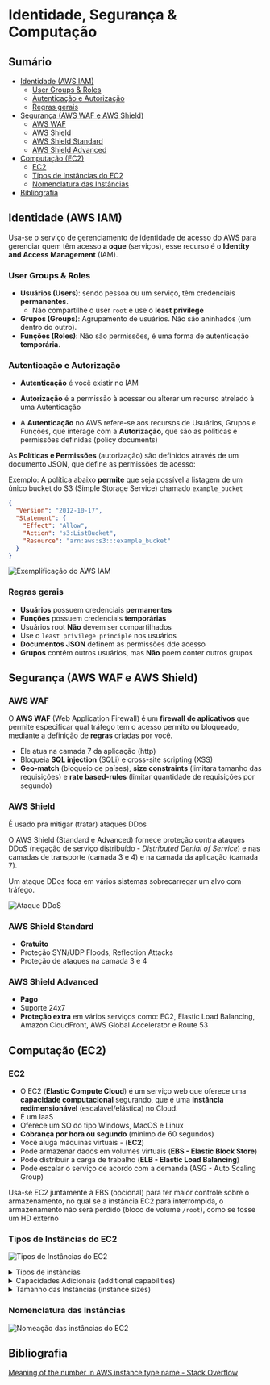<h1> Identidade, Segurança & Computação </h1>

<h2> Sumário </h2>

- [Identidade (AWS IAM)](#identidade-aws-iam)
  - [User Groups \& Roles](#user-groups--roles)
  - [Autenticação e Autorização](#autenticação-e-autorização)
  - [Regras gerais](#regras-gerais)
- [Segurança (AWS WAF e AWS Shield)](#segurança-aws-waf-e-aws-shield)
  - [AWS WAF](#aws-waf)
  - [AWS Shield](#aws-shield)
  - [AWS Shield Standard](#aws-shield-standard)
  - [AWS Shield Advanced](#aws-shield-advanced)
- [Computação (EC2)](#computação-ec2)
  - [EC2](#ec2)
  - [Tipos de Instâncias do EC2](#tipos-de-instâncias-do-ec2)
  - [Nomenclatura das Instâncias](#nomenclatura-das-instâncias)
- [Bibliografia](#bibliografia)

## Identidade (AWS IAM)

Usa-se o serviço de gerenciamento de identidade de acesso do AWS para gerenciar quem têm acesso **a oque** (serviços), esse recurso é o **Identity and Access Management** (IAM).

### User Groups & Roles

- **Usuários (Users)**: sendo pessoa ou um serviço, têm credenciais **permanentes**.
  - Não compartilhe o user `root` e use o **least privilege**
- **Grupos (Groups)**: Agrupamento de usuários. Não são aninhados (um dentro do outro).
- **Funções (Roles)**: Não são permissões, é uma forma de autenticação **temporária**.

### Autenticação e Autorização

- **Autenticação** é você existir no IAM
- **Autorização** é a permissão à acessar ou alterar um recurso atrelado à uma Autenticação

- A **Autenticação** no AWS refere-se aos recursos de Usuários, Grupos e Funções, que interage com a **Autorização**, que são as políticas e permissões definidas (policy documents)

As **Políticas e Permissões** (autorização) são definidos através de um documento JSON, que define as permissões de acesso:

Exemplo: A política abaixo **permite** que seja possível a listagem de um único bucket do S3 (Simple Storage Service) chamado `example_bucket`

```json
{
  "Version": "2012-10-17",
  "Statement": {
    "Effect": "Allow",
    "Action": "s3:ListBucket",
    "Resource": "arn:aws:s3:::example_bucket"
  }
}
```

![Exemplificação do AWS IAM](./images/aws-iam.png)

### Regras gerais

- **Usuários** possuem credenciais **permanentes**
- **Funções** possuem credenciais **temporárias**
- Usuários root **Não** devem ser compartilhados
- Use o `least privilege principle` nos usuários
- **Documentos JSON** definem as permissões dde acesso
- **Grupos** contém outros usuários, mas **Não** poem conter outros grupos

## Segurança (AWS WAF e AWS Shield)

### AWS WAF

O **AWS WAF** (Web Application Firewall) é um **firewall de aplicativos** que permite especificar qual tráfego tem o acesso permito ou bloqueado, mediante a definição de **regras** criadas por você.

- Ele atua na camada 7 da aplicação (http)
- Bloqueia **SQL injection** (SQLi) e cross-site scripting (XSS)
- **Geo-match** (bloqueio de países), **size constraints** (limitara tamanho das requisições) e **rate based-rules** (limitar quantidade de requisições por segundo)

### AWS Shield

É usado pra mitigar (tratar) ataques DDos

O AWS Shield (Standard e Advanced) fornece proteção contra ataques DDoS (negação de serviço distribuído - *Distributed Denial of Service*) e nas camadas de transporte (camada 3 e 4) e na camada da aplicação (camada 7).

Um ataque DDos foca em vários sistemas sobrecarregar um alvo com tráfego.

![Ataque DDoS](./images/ddos.png)

### AWS Shield Standard

- **Gratuito**
- Proteção SYN/UDP Floods, Reflection Attacks
- Proteção de ataques na camada 3 e 4

### AWS Shield Advanced

- **Pago**
- Suporte 24x7
- **Proteção extra** em vários serviços como: EC2, Elastic Load Balancing, Amazon CloudFront, AWS Global Accelerator e Route 53

## Computação (EC2)

### EC2

- O EC2 (**Elastic Compute Cloud**) é um serviço web que oferece uma **capacidade computacional** segurando, que é uma **instância redimensionável** (escalável/elástica) no Cloud.
- É um IaaS
- Oferece um SO do tipo Windows, MacOS e Linux
- **Cobrança por hora ou segundo** (mínimo de 60 segundos)
- Você aluga máquinas virtuais - (**EC2**)
- Pode armazenar dados em volumes virtuais (**EBS - Elastic Block Store**)
- Pode distribuir a carga de trabalho (**ELB - Elastic Load Balancing**)
- Pode escalar o serviço de acordo com a demanda (ASG - Auto Scaling Group)

Usa-se EC2 juntamente à EBS (opcional) para ter maior controle sobre o armazenamento, no qual se a instância EC2 para interrompida, o armazenamento não será perdido (bloco de volume `/root`), como se fosse um HD externo

### Tipos de Instâncias do EC2

![Tipos de Instâncias do EC2](./images/ec2-instance-types.jpg)

<details>
  <summary>Tipos de instâncias</summary>

- T para Turbo (Burstable)
- M para a maioria dos casos (propósito geral) = 1:4 vCPU para RAM
- C para Compute (com a melhor CPU) = 1:2 vCPU para RAM
- R para Random-Access Memory = 1:8 vCPU para RAM
- X para Extra-Large Memory (~4TB DRAM)
- H para HDD (16TB Local)
- D para Dense Storage (48TB Local)
- I para I/O (NVMe Local)
- HS para High Storage
- G para GPU
- P para Performance (High-end GPU)
- F para FPGA
- A para ARM
- Z para High Frequency
- MAC para Mac Mini

</details>

<details>
  <summary>Capacidades Adicionais (additional capabilities)</summary>

- a para AMD CPUs
- b sendo Otimizado para Block Storage
- d para Directly-Attached Instance Storage (NVMe)
- e para Extra Capacity (Storage or RAM)
- g para Processadores Graviton2 (AWS)
- i para Processadores Intel (atualmente Ice Lake)
- n sendo Otimizado para Networking (redes)
- z para High Frequency

</details>

<details>
  <summary>Tamanho das Instâncias (instance sizes)</summary>

- nano, micro, small, medium = 2 vCPUs com 0.5, 1, 2, 4GB RAM (T series only)
- large = 2 vCPUs
- xlarge = 4 vCPUs
- 2xlarge = 8, 16xlarge = 64 etc.
  
</details>

### Nomenclatura das Instâncias

![Nomeação das instâncias do EC2](./images/ec2-names.png)

## Bibliografia

[Meaning of the number in AWS instance type name - Stack Overflow](https://stackoverflow.com/questions/48235393/meaning-of-the-number-in-aws-instance-type-name)
